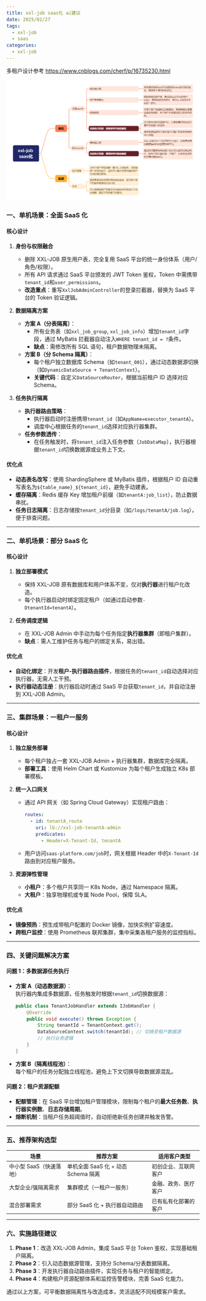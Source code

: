 ```yaml
---
title: xxl-job saas化 ai建议
date: 2025/02/27
tags:
  - xxl-job
  - saas
categories:
  - xxl-job
---
```


多租户设计参考 https://www.cnblogs.com/cherf/p/16735230.html

![alt text](image.png)

### **一、单机场景：全面 SaaS 化**

#### **核心设计**

1. **身份与权限融合**

   - 删除 XXL-JOB 原生用户表，完全复用 SaaS 平台的统一身份体系（用户/角色/权限）。
   - 所有 API 请求通过 SaaS 平台颁发的 JWT Token 鉴权，Token 中需携带`tenant_id`和`user_permissions`。
   - **改造重点**：重写`XxlJobAdminController`的登录拦截器，替换为 SaaS 平台的 Token 验证逻辑。

2. **数据隔离方案**

   - **方案 A（分表隔离）**：
     - 所有业务表（如`xxl_job_group`, `xxl_job_info`）增加`tenant_id`字段，通过 MyBatis 拦截器自动注入`WHERE tenant_id = ?`条件。
     - **缺点**：需修改所有 SQL 语句，租户数据物理未隔离。
   - **方案 B（分 Schema 隔离）**：
     - 每个租户独立数据库 Schema（如`tenant_001`），通过动态数据源切换（如`DynamicDataSource + TenantContext`）。
     - **关键代码**：自定义`DataSourceRouter`，根据当前租户 ID 选择对应 Schema。

3. **任务执行隔离**
   - **执行器路由策略**：
     - 执行器启动时注册携带`tenant_id`（如`AppName=executor_tenantA`）。
     - 调度中心根据任务的`tenant_id`选择对应执行器集群。
   - **任务参数透传**：
     - 在任务触发时，将`tenant_id`注入任务参数（`JobDataMap`），执行器根据`tenant_id`切换数据源或业务上下文。

#### **优化点**

- **动态表名改写**：使用 ShardingSphere 或 MyBatis 插件，根据租户 ID 自动重写表名为`${table_name}_${tenant_id}`，避免手动建表。
- **缓存隔离**：Redis 缓存 Key 增加租户前缀（如`tenantA:job_list`），防止数据串扰。
- **任务日志隔离**：日志存储按`tenant_id`分目录（如`/logs/tenantA/job.log`），便于排查问题。

---

### **二、单机场景：部分 SaaS 化**

#### **核心设计**

1. **独立部署模式**

   - 保持 XXL-JOB 原有数据库和用户体系不变，仅对**执行器**进行租户化改造。
   - 每个执行器启动时绑定固定租户（如通过启动参数`-DtenantId=tenantA`）。

2. **任务调度逻辑**
   - 在 XXL-JOB Admin 中手动为每个任务指定**执行器集群**（即租户集群）。
   - **缺点**：需人工维护任务与租户的绑定关系，易出错。

#### **优化点**

- **自动化绑定**：开发**租户-执行器路由插件**，根据任务的`tenant_id`自动选择对应执行器，无需人工干预。
- **执行器动态注册**：执行器启动时通过 SaaS 平台获取`tenant_id`，并自动注册到 XXL-JOB Admin。

---

### **三、集群场景：一租户一服务**

#### **核心设计**

1. **独立服务部署**

   - 每个租户独占一套 XXL-JOB Admin + 执行器集群，数据库完全隔离。
   - **部署工具**：使用 Helm Chart 或 Kustomize 为每个租户生成独立 K8s 部署模板。

2. **统一入口网关**

   - 通过 API 网关（如 Spring Cloud Gateway）实现租户路由：
     ```yaml
     routes:
       - id: tenantA_route
         uri: lb://xxl-job-tenantA-admin
         predicates:
           - Header=X-Tenant-Id, tenantA
     ```
   - 用户访问`saas-platform.com/job`时，网关根据 Header 中的`X-Tenant-Id`路由到对应租户服务。

3. **资源弹性管理**
   - **小租户**：多个租户共享同一 K8s Node，通过 Namespace 隔离。
   - **大租户**：独享物理机或专属 Node Pool，保障 SLA。

#### **优化点**

- **镜像预热**：预生成带租户配置的 Docker 镜像，加快实例扩容速度。
- **跨租户监控**：使用 Prometheus 联邦集群，集中采集各租户服务的监控指标。

---

### **四、关键问题解决方案**

#### **问题 1：多数据源任务执行**

- **方案 A（动态数据源）**：  
  执行器内集成多数据源，任务触发时根据`tenant_id`切换数据源：
  ```java
  public class TenantJobHandler extends IJobHandler {
      @Override
      public void execute() throws Exception {
          String tenantId = TenantContext.get();
          DataSourceContext.switch(tenantId); // 切换至租户数据源
          // 执行业务逻辑
      }
  }
  ```
- **方案 B（隔离线程池）**：  
  每个租户的任务分配独立线程池，避免上下文切换导致数据源混乱。

#### **问题 2：租户资源配额**

- **配额管理**：在 SaaS 平台增加租户管理模块，限制每个租户的**最大任务数**、**执行器实例数**、**日志存储周期**。
- **熔断机制**：当租户任务超阈值时，自动拒绝新任务创建并触发告警。

---

### **五、推荐架构选型**

| 场景                    | 推荐方案                            | 适用客户类型         |
| ----------------------- | ----------------------------------- | -------------------- |
| 中小型 SaaS（快速落地） | 单机全面 SaaS 化 + 动态 Schema 隔离 | 初创企业、互联网客户 |
| 大型企业/强隔离需求     | 集群模式（一租户一服务）            | 金融、政务、医疗客户 |
| 混合部署需求            | 部分 SaaS 化 + 执行器自动路由       | 已有私有化部署的客户 |

---

### **六、实施路径建议**

1. **Phase 1**：改造 XXL-JOB Admin，集成 SaaS 平台 Token 鉴权，实现基础租户隔离。
2. **Phase 2**：引入动态数据源管理，支持分 Schema/分表数据隔离。
3. **Phase 3**：开发执行器自动路由插件，实现任务与租户的智能绑定。
4. **Phase 4**：构建租户资源配额体系和监控告警模块，完善 SaaS 化能力。

通过以上方案，可平衡数据隔离性与改造成本，灵活适配不同规模客户需求。

